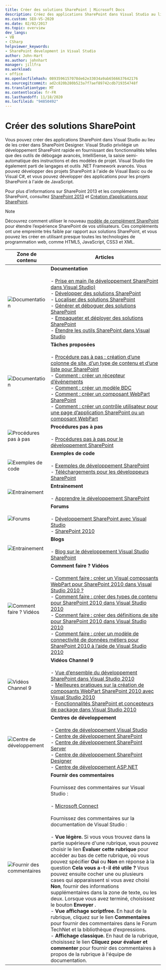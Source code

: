 ```yaml
---
title: Créer des solutions SharePoint | Microsoft Docs
description: Créez des applications SharePoint dans Visual Studio au lieu de les créer dans SharePoint Designer.
ms.custom: SEO-VS-2020
ms.date: 02/02/2017
ms.topic: overview
dev_langs:
- VB
- CSharp
helpviewer_keywords:
- SharePoint development in Visual Studio
author: John-Hart
ms.author: johnhart
manager: jillfra
ms.workload:
- office
ms.openlocfilehash: 0893596157078de62e33034a9ab6566637642176
ms.sourcegitcommit: ad2c820b280b523a7f7aef89742cdb719354748f
ms.translationtype: MT
ms.contentlocale: fr-FR
ms.lasthandoff: 11/18/2020
ms.locfileid: "94850492"
---
```

# <a name="create-sharepoint-solutions"></a>Créer des solutions SharePoint
  Vous pouvez créer des applications SharePoint dans Visual Studio au lieu de les créer dans SharePoint Designer. Visual Studio privilégie un développement SharePoint rapide en fournissant des fonctionnalités telles que des outils de débogage avancés, IntelliSense, la saisie semi-automatique des instructions et des modèles de projet. Visual Studio tire également parti de langages et outils .NET Framework avancés. Vous pouvez développer des projets SharePoint à l'aide de Visual Basic ou de Visual C#, et vous pouvez développer des applications pour les projets SharePoint à l'aide de JavaScript.

 Pour plus d’informations sur SharePoint 2013 et les compléments SharePoint, consultez [SharePoint 2013](https://www.microsoft.com/microsoft-365/previous-versions/microsoft-sharepoint-2013) et [Création d’applications pour SharePoint](/sharepoint/dev/sp-add-ins/sharepoint-add-ins).

> [!NOTE]
> Découvrez comment utiliser le nouveau [modèle de complément SharePoint](/sharepoint/dev/sp-add-ins/sharepoint-add-ins) pour étendre l’expérience SharePoint de vos utilisateurs. Ces compléments ont une empreinte très faible par rapport aux solutions SharePoint, et vous pouvez les créer en utilisant presque toutes les technologies de programmation web, comme HTML5, JavaScript, CSS3 et XML.

|Zone de contenu|Articles|
|-|-|
|![Documentation](../sharepoint/media/vs-icon-documentation.gif "Documentation")|**Documentation**<br /><br /> -   [Prise en main &#40;le développement SharePoint dans Visual Studio&#41;](../sharepoint/getting-started-sharepoint-development-in-visual-studio.md)<br />-   [Développer des solutions SharePoint](../sharepoint/developing-sharepoint-solutions.md)<br />-   [Localiser des solutions SharePoint](../sharepoint/localizing-sharepoint-solutions.md)<br />-   [Générer et déboguer des solutions SharePoint](../sharepoint/building-and-debugging-sharepoint-solutions.md)<br />-   [Empaqueter et déployer des solutions SharePoint](../sharepoint/packaging-and-deploying-sharepoint-solutions.md)<br />-   [Étendre les outils SharePoint dans Visual Studio](../sharepoint/extending-the-sharepoint-tools-in-visual-studio.md)|
|![Documentation](../sharepoint/media/vs-icon-documentation.gif "Documentation")|**Tâches proposées**<br /><br /> -   [Procédure pas à pas : création d’une colonne de site, d’un type de contenu et d’une liste pour SharePoint](../sharepoint/walkthrough-create-a-site-column-content-type-and-list-for-sharepoint.md)<br />-   [Comment : créer un récepteur d’événements](../sharepoint/how-to-create-an-event-receiver.md)<br />-   [Comment : créer un modèle BDC](../sharepoint/how-to-create-a-bdc-model.md)<br />-   [Comment : créer un composant WebPart SharePoint](../sharepoint/how-to-create-a-sharepoint-web-part.md)<br />-   [Comment : créer un contrôle utilisateur pour une page d’application SharePoint ou un composant WebPart](../sharepoint/how-to-create-a-user-control-for-a-sharepoint-application-page-or-web-part.md)|
|![Procédures pas à pas](../sharepoint/media/vs-icon-walkthroughs.gif "Procédures pas à pas")|**Procédures pas à pas**<br /><br /> -   [Procédures pas à pas pour le développement SharePoint](../sharepoint/sharepoint-development-walkthroughs.md)|
|![Exemples de code](../sharepoint/media/vs-icon-codesamples.gif "Exemples de code")|**Exemples de code**<br /><br /> -   [Exemples de développement SharePoint](../sharepoint/sharepoint-development-samples.md)<br />-   [Téléchargements pour les développeurs SharePoint](/sharepoint/dev/)|
|![Entrainement](../sharepoint/media/vs-icon-training.gif "Entrainement")|**Entrainement**<br /><br /> -   [Apprendre le développement SharePoint](/sharepoint/dev/)|
|![Forums](../sharepoint/media/vs-icon-forums.gif "Forums")|**Forums**<br /><br /> -   [Développement SharePoint avec Visual Studio](https://social.msdn.microsoft.com/Forums/vstudio/home?forum=vssharepointdevelopment)<br />-   [SharePoint 2010](https://social.msdn.microsoft.com/Forums/sharepoint/home?category=sharepoint2010,sharepoint)|
|![Entrainement](../sharepoint/media/vs-icon-training.gif "Entrainement")|**Blogs**<br /><br /> -   [Blog sur le développement Visual Studio SharePoint](/archive/blogs/vssharepointtoolsblog/)|
|![Comment faire ? Vidéos](../sharepoint/media/vs-icon-howdoivideos.gif "Comment faire ? Vidéos")|**Comment faire ? Vidéos**<br /><br /> -   [Comment faire : créer un Visual composants WebPart pour SharePoint 2010 dans Visual Studio 2010 ?](https://visualstudio.microsoft.com/)<br />-   [Comment faire : créer des types de contenu pour SharePoint 2010 dans Visual Studio 2010](/previous-versions/visualstudio/visual-studio-2010/dd831853\(v\=vs.100\))<br />-   [Comment faire : créer des définitions de site pour SharePoint 2010 dans Visual Studio 2010](/previous-versions/visualstudio/visual-studio-2010/dd831853\(v\=vs.100\))<br />-   [Comment faire : créer un modèle de connectivité de données métiers pour SharePoint 2010 à l’aide de Visual Studio 2010](/previous-versions/visualstudio/visual-studio-2010/dd831853\(v\=vs.100\))|
|![Vidéos Channel 9](../sharepoint/media/vs-icon-channel9videos.gif "Vidéos Channel 9")|**Vidéos Channel 9**<br /><br /> -   [Vue d’ensemble du développement SharePoint dans Visual Studio 2010](https://channel9.msdn.com/blogs/funkyonex/overview-of-sharepoint-development-in-visual-studio-2010)<br />-   [Meilleures pratiques sur la création de composants WebPart SharePoint 2010 avec Visual Studio 2010](https://channel9.msdn.com/blogs/funkyonex/best-practices-on-building-sharepoint-2010-web-parts-with-visual-studio-2010)<br />-   [Fonctionnalités SharePoint et concepteurs de package dans Visual Studio 2010](https://channel9.msdn.com/blogs/funkyonex/sharepoint-feature-and-package-designers-in-visual-studio-2010)|
|![Centre de développement](../sharepoint/media/vs-icon-msdndevcenter.gif "Centre de développement")|**Centres de développement**<br /><br /> -   [Centre de développement Visual Studio](https://visualstudio.microsoft.com/)<br />-   [Centre de développement SharePoint](/sharepoint/dev/)<br />-   [Centre de développement SharePoint Server](/previous-versions/office/fp161348\(v\=office.15\))<br />-   [Centre de développement SharePoint Designer](/previous-versions/office/fp161348\(v\=office.15\))<br />-   [Centre de développement ASP.NET](/previous-versions/msdn10/aa336522(v=msdn.10))|
|![Fournir des commentaires](../sharepoint/media/vs-icon-feedback.gif "Commentaires")|**Fournir des commentaires**<br /><br /> Fournissez des commentaires sur Visual Studio :<br /><br /> -   [Microsoft Connect](/collaborate/connect-redirect)<br /><br /> Fournissez des commentaires sur la documentation de Visual Studio :<br /><br /> -   **Vue légère.** Si vous vous trouvez dans la partie supérieure d'une rubrique, vous pouvez choisir le lien **Évaluer cette rubrique** pour accéder au bas de cette rubrique, où vous pouvez spécifier **Oui** ou **Non** en réponse à la question **Cela vous a-t-il été utile ?** Vous pouvez ensuite cocher une ou plusieurs cases qui apparaissent si vous avez choisi **Non**, fournir des informations supplémentaires dans la zone de texte, ou les deux. Lorsque vous avez terminé, choisissez le bouton **Envoyer** .<br />-   **Vue affichage scriptfree.** En haut de la rubrique, cliquez sur le lien **Commentaires** pour fournir des commentaires dans le Forum TechNet et la bibliothèque d’expressions.<br />-   **Affichage classique.** En haut de la rubrique, choisissez le lien **Cliquez pour évaluer et commenter** pour fournir des commentaires à propos de la rubrique à l'équipe de documentation.|